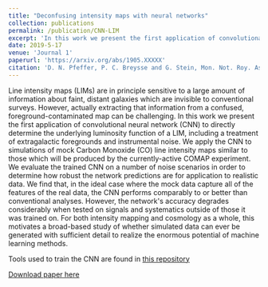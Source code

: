 ```yaml
---
title: "Deconfusing intensity maps with neural networks"
collection: publications
permalink: /publication/CNN-LIM
excerpt: 'In this work we present the first application of convolutional neural network (CNN) to directly determine the underlying luminosity function of a LIM, including a treatment of extragalactic foregrounds and instrumental noise.'
date: 2019-5-17
venue: 'Journal 1'
paperurl: 'https://arxiv.org/abs/1905.XXXXX'
citation: 'D. N. Pfeffer, P. C. Breysse and G. Stein, Mon. Not. Roy. Astron. Soc. ???, no. ?, ??? (2019)'
---
```

Line intensity maps (LIMs) are in principle sensitive to a large amount of information about faint, distant galaxies which are invisible to conventional surveys. However, actually extracting that information from a confused, foreground-contaminated map can be challenging.  In this work we present the first application of convolutional neural network (CNN) to directly determine the underlying luminosity function of a LIM, including a treatment of extragalactic foregrounds and instrumental noise. We apply the CNN to simulations of mock Carbon Monoxide (CO) line intensity maps similar to those which will be produced by the currently-active COMAP experiment. We evaluate the trained CNN on a number of noise scenarios in order to determine how robust the network predictions are for application to realistic data. We find that, in the ideal case where the mock data capture all of the features of the real data, the CNN performs comparably to or better than conventional analyses.  However, the network's accuracy degrades considerably when tested on signals and systematics outside of those it was trained on.  For both intensity mapping and cosmology as a whole, this motivates a broad-based study of whether simulated data can ever be generated with sufficient detail to realize the enormous potential of machine learning methods.

Tools used to train the CNN are found in [this repository](https://github.com/dnpfeffer/intensitymap_cnn)

[Download paper here](http://dnpfeffer.github.io/files/paper2.pdf)
